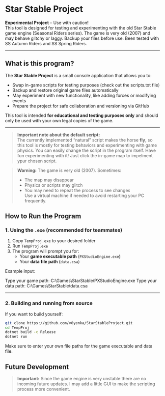 # Star Stable Project

**Experimental Project** – Use with caution!  
This tool is designed for testing and experimenting with the old Star Stable game engine (Seasonal Riders series). The game is very old (2007) and may behave glitchy or laggy. Backup your files before use. Been tested with SS Autumn Riders and SS Spring Riders.

---

## What is this program?

The **Star Stable Project** is a small console application that allows you to:

- Swap in-game scripts for testing purposes (check out the scripts.txt file)
- Backup and restore original game files automatically  
- May experiment with new functionality, like adding forces or modifying events  
- Prepare the project for safe collaboration and versioning via GitHub

This tool is intended **for educational and testing purposes only** and should only be used with your own legal copies of the game.

---

> **Important note about the default script:**  
> The currently implemented “natural” script makes the horse **fly**, so this tool is mostly for testing behaviors and experimenting with game physics. You can easily change the script in the program itself.
> Have fun experimenting with it! Just click the in-game map to impelment ypur chosen script.

> **Warning:** The game is very old (2007). Sometimes:  
> - The map may disappear  
> - Physics or scripts may glitch  
> - You may need to repeat the process to see changes  
> Use a virtual machine if needed to avoid restarting your PC frequently.

## How to Run the Program

### 1. Using the `.exe` (recommended for teammates)

1. Copy `TempProj.exe` to your desired folder  
2. Run `TempProj.exe`  
3. The program will prompt you for:
   - Your **game executable path** (`PXStudioEngine.exe`)  
   - Your **data file path** (`data.csa`)  

Example input:

Type your game path: C:\Games\StarStable\PXStudioEngine.exe
Type your data path: C:\Games\StarStable\data.csa


---

### 2. Building and running from source

If you want to build yourself:

```bash
git clone https://github.com/v0yenka/StarStableProject.git
cd TempProj
dotnet build -c Release
dotnet run
```
Make sure to enter your own file paths for the game executable and data file.

## Future Development

> **Important:** Since the game engine is very unstable there are no incoming future updates.
> I may add a little GUI to make the scripting process more convenient.
